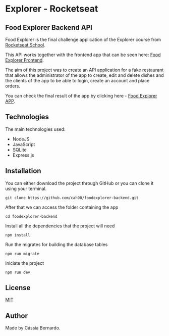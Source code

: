 # Explorer - Rocketseat

## Food Explorer Backend API

Food Explorer is the final challenge application of the Explorer course from [Rocketseat School](https://www.rocketseat.com.br/).

This API works together with the frontend app that can be seen here: [Food Explorer Frontend](https://github.com/cah90/foodexplorer-frontend).

The aim of this project was to create an API application for a fake restaurant that allows the administrator of the app to create, edit and delete dishes and the clients of the app to be able to login, create an account and place orders.

You can check the final result of the app by clicking here - [Food Explorer APP](https://rocketseat-foodexplorer.netlify.app/).

## Technologies

The main technologies used:

- NodeJS
- JavaScript
- SQLite
- Express.js

## Installation

You can either download the project through GitHub or you can clone it using your terminal.

```
git clone https://github.com/cah90/foodexplorer-backend.git
```

After that we can access the folder containing the app

```
cd foodexplorer-backend
```

Install all the dependencies that the project will need

```
npm install
```

Run the migrates for building the database tables

```
npm run migrate
```

Iniciate the project

```
npm run dev
```

## License

[MIT](https://choosealicense.com/licenses/mit/)

## Author

Made by Cássia Bernardo.
